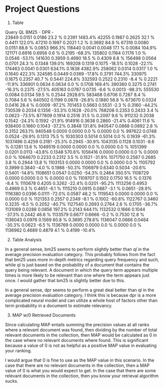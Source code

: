 # Project Questions

1) Table

Query    QL     BM25     -      DPR     -    
23849  0.0151  0.0186  23.2 %  0.2391  1483.4%
42255  0.1987  0.2625  32.1 %  0.4411  122.0%
47210  0.1997  0.2021  1.2  %  0.3692  84.9 %
67316  0.0080  0.0151  88.8 %  0.0853  966.3%
118440  0.0041  0.0048  17.1 %  0.0084  104.9%
121171  0.6916  0.6956  0.6  %  0.2195  -68.3%
135802  0.1164  0.1176  1.0  %  0.0546  -53.1%
141630  0.3959  0.4690  18.5 %  0.4309  8.8  %
156498  0.0564  0.0701  24.3 %  0.1348  139.0%
169208  0.1319  0.1075  -18.5%  0.1028  -22.1%
174463  0.0041  0.0301  634.1%  0.1838  4382.9%
258062  0.0314  0.0317  1.0  %  0.1640  422.3%
324585  0.0449  0.0369  -17.8%  0.3791  744.3%
330975  0.1675  0.2357  40.7 %  0.5441  224.8%
332593  0.2522  0.2310  -8.4 %  0.2221  -11.9%
336901  0.0634  0.0634  0.0  %  0.1708  169.4%
390360  0.3275  0.2741  -16.3%  0.2375  -27.5%
405163  0.0787  0.0735  -6.6 %  0.0013  -98.3%
555530  0.0084  0.0134  59.5 %  0.2544  2928.6%
583468  0.6706  0.7267  8.4  %  0.7084  5.6  %
640502  0.1199  0.0878  -26.8%  0.1880  56.8 %
673670  0.0324  0.0416  28.4 %  0.0009  -97.2%
701453  0.5663  0.5531  -2.3 %  0.3160  -44.2%
730539  0.2034  0.1356  -33.3%  0.1628  -20.0%
768208  0.2353  0.2433  3.4  %  0.0623  -73.5%
877809  0.1914  0.2516  31.5 %  0.2097  9.6  %
911232  0.2038  0.1542  -24.3%  0.1592  -21.9%
914916  0.3638  0.2860  -21.4%  0.4061  11.6 %
938400  0.1660  0.1043  -37.2%  0.3848  131.8%
940547  0.0868  0.0892  2.8  %  0.3152  263.1%
940548  0.0000  0.0000  0.0  %  0.0000  0.0  %
997622  0.0748  0.0524  -29.9%  0.1313  75.5 %
1030303  0.5014  0.5014  0.0  %  0.1939  -61.3%
1037496  0.4259  0.3181  -25.3%  0.2945  -30.9%
1043135  0.1128  0.1031  -8.6 %  0.1281  13.6 %
1049519  0.0000  0.0000  0.0  %  0.0000  0.0  %
1051399  0.0201  0.0113  -43.8%  0.1348  570.6%
1056416  0.0000  0.0000  0.0  %  0.0000  0.0  %
1064670  0.2233  0.2312  3.5  %  0.1521  -31.9%
1071750  0.2587  0.2685  3.8  %  0.2944  13.8 %
1103153  0.0000  0.0000  0.0  %  0.0000  0.0  %
1105792  0.3999  0.3840  -4.0 %  0.1988  -50.3%
1106979  0.6340  0.5034  -20.6%  0.5401  -14.8%
1108651  0.0547  0.0250  -54.3%  0.2464  350.5%
1108729  0.0000  0.0000  0.0  %  0.0000  0.0  %
1109707  0.1502  0.1750  16.5 %  0.1376  -8.4 %
1110678  0.4205  0.3262  -22.4%  0.0201  -95.2%
1113256  0.4953  0.4969  0.3  %  0.4651  -6.1 %
1115210  0.0915  0.0887  -3.1 %  0.0651  -28.9%
1116380  0.0396  0.0111  -72.0%  0.0587  48.2 %
1119543  0.0000  0.0000  0.0  %  0.0000  0.0  %
1121353  0.2557  0.2349  -8.1 %  0.1002  -60.8%
1122767  0.3460  0.3235  -6.5 %  0.2052  -40.7%
1127540  0.2693  0.2764  2.6  %  0.1705  -36.7%
1131069  0.0288  0.0856  197.2%  0.2143  644.1%
1132532  0.1666  0.1044  -37.3%  0.2442  46.6 %
1133579  0.6677  0.6666  -0.2 %  0.7530  12.8 %
1136043  0.0976  0.1569  60.8 %  0.3695  278.6%
1136047  0.0666  0.0464  -30.3%  0.0623  -6.5 %
1136769  0.0000  0.0000  0.0  %  0.0000  0.0  %
1136962  0.4689  0.4879  4.1  %  0.4199  -10.4%

2) Table Analysis

In a general sense, bm25 seems to perform slightly better than ql in the average precision evaluation category. This probably follows from the fact that bm25 uses more in-depth metrics regarding query frequency and such, while ql is just based on the probability of a document that contains the query being relevant. A document in which the query term appears multiple times is more likely to be relevant than one where the term appears just once. I would gather that bm25 is slightly better due to this.

In a general sense, dpr seems to perform a great deal better than ql in the average precision evaluation category. I think this is because dpr is a more complicated neural model and can utilize a whole host of factors other than term probability in a document to estimate relevancy. 

3) MAP w/0 Retrieved Documents

Since calculating MAP entails summing the precision values at all ranks where a relevant document was found, then dividing by the number of total relevant documents in the collection, then MAP would be calculated as 0 in the case where no relevant documents where found. This is significant because a value of 0 is not as helpful as a positive MAP value in evaluating your ranking.

I would argue that 0 is fine to use as the MAP value in this scenario. In the case that there are no relevant documents in the collection, then a MAP value of 0 is what you would expect to get. In the case that there are some relevant documents in the collection, then you know your retrieval algorithm sucks.

